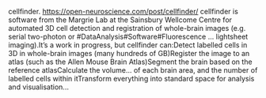 cellfinder. https://open-neuroscience.com/post/cellfinder/
cellfinder is software from the Margrie Lab at the Sainsbury Wellcome Centre for automated 3D cell detection and registration of whole-brain images (e.g. serial two-photon or #DataAnalysis#Software#Fluorescence ...
 lightsheet imaging).It’s a work in progress, but cellfinder can:Detect labelled cells in 3D in whole-brain images (many hundreds of GB)Register the image to an atlas (such as the Allen Mouse Brain Atlas)Segment the brain based on the reference atlasCalculate the volume...
 of each brain area, and the number of labelled cells within itTransform everything into standard space for analysis and visualisation...
